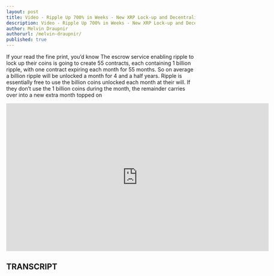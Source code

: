 ```yaml
---
layout: post
title: Video - Ripple Up 700% in Weeks - New XRP Lock-up and Decentralization Plan
description: Video - Ripple Up 700% in Weeks - New XRP Lock-up and Decentralization Plan
author: Melvin Draupnir
authorurl: /melvin-draupnir/
published: true
---
```


<p>If your read the fine print, you’d know The escrow service enabling ripple to lock up their coins is going to create 55 contracts, each containing 1 billion ripple, with one contract expiring each month for 55 months. So on average a billion ripple will be unlocked a month for 4 and a half years. Ripple is essentially free to use the billion coins unlocked each month at their will. If they don’t use the 1 billion coins during the month, the remainder carries over into a new extra month topped on</p>

<center><iframe width="700" height="394" src="https://www.youtube.com/embed/GpciNdrkRE0" frameborder="0" allowfullscreen></iframe></center>

<h2>TRANSCRIPT</h2>
